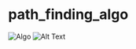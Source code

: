 # path_finding_algo
![Algo](https://im3.ezgif.com/tmp/ezgif-3-6e655270d472.gif)
![Alt Text](https://media.giphy.com/media/vFKqnCdLPNOKc/giphy.gif)


